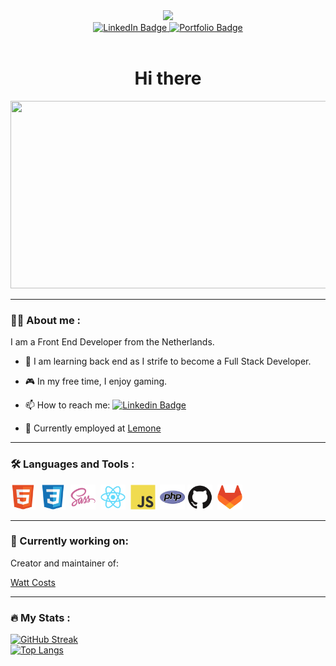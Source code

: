 <div id="header" align="center">
  <img src="https://media.giphy.com/media/M9gbBd9nbDrOTu1Mqx/giphy.gif" width="100"/>
  <div id="badges">
  <a href="https://nl.linkedin.com/in/stephan-vd-m">
    <img src="https://img.shields.io/badge/LinkedIn-blue?style=for-the-badge&logo=linkedin&logoColor=white" alt="LinkedIn Badge"/>
  </a>
  <a href="https://www.stephanvdmeijden.com">
    <img src="https://img.shields.io/badge/-My%20portfolio-important?style=for-the-badge" alt="Portfolio Badge"/>
  </a>
</div>
  <img src="https://komarev.com/ghpvc/?username=aevitas1&style=flat-square&color=blue" alt=""/>
</div>
<div align="center">
  <h1>Hi there</h1>
  <img src="https://media.giphy.com/media/dWesBcTLavkZuG35MI/giphy.gif" width="600" height="300"/>
</div>

---


### :man_technologist: About me :

I am a Front End Developer from the Netherlands.

- :seedling: I am learning back end as I strife to become a Full Stack Developer.

- :video_game: In my free time, I enjoy gaming.

- :mailbox: How to reach me: [![Linkedin Badge](https://img.shields.io/badge/-Stephan-blue?style=flat&logo=Linkedin&logoColor=white)](https://nl.linkedin.com/in/stephan-vd-m)

- :lemon: Currently employed at <a href="https://www.lemone.com">Lemone</a>

---

### :hammer_and_wrench: Languages and Tools :

<div>
  <img src="https://raw.githubusercontent.com/devicons/devicon/master/icons/html5/html5-original.svg" title="HTML5" alt="HTML5" width="40" height="40"/>&nbsp;
  <img src="https://raw.githubusercontent.com/devicons/devicon/master/icons/css3/css3-original.svg" title="CSS3" alt="CSS3" width="40" height="40"/>&nbsp;
  <img src="https://github.com/devicons/devicon/blob/master/icons/sass/sass-original.svg" title="SASS" alt="SASS" width="40" height="40"/>&nbsp;
  <img src="https://raw.githubusercontent.com/devicons/devicon/master/icons/react/react-original.svg" title="React" alt="React" width="40" height="40"/>&nbsp;
  <img src="https://raw.githubusercontent.com/devicons/devicon/master/icons/javascript/javascript-original.svg" title="JavaScript" alt="JavaScript" width="40" height="40"/>&nbsp;
  <img src="https://raw.githubusercontent.com/devicons/devicon/master/icons/php/php-original.svg" title="PHP" alt="PHP" width="40" height="40"/>
  <img src="https://raw.githubusercontent.com/devicons/devicon/master/icons/github/github-original.svg" title="Github" alt="Github" width="40" height="40"/>&nbsp;
  <img src="https://raw.githubusercontent.com/devicons/devicon/master/icons/gitlab/gitlab-original.svg" title="Gitlab" alt="Gitlab" width="40" height="40"/>&nbsp;
  </div>
  
  ---

  ### :construction_worker: Currently working on:

  <p>Creator and maintainer of:</p> <a href="https://watt-cost.vercel.app/">Watt Costs</a>
  
  ---
  
### :fire: My Stats :

[![GitHub Streak](http://github-readme-streak-stats.herokuapp.com?user=aevitas1&theme=holi-theme&hide_border=true&date_format=j%20M%5B%20Y%5D&mode=weekly)](https://git.io/streak-stats) <br>
[![Top Langs](https://github-readme-stats.vercel.app/api/top-langs/?username=aevitas1&layout=compact&theme=vision-friendly-dark)](https://github.com/anuraghazra/github-readme-stats)
<!---
aevitas1/aevitas1 is a ✨ special ✨ repository because its `README.md` (this file) appears on your GitHub profile.
You can click the Preview link to take a look at your changes.
--->
